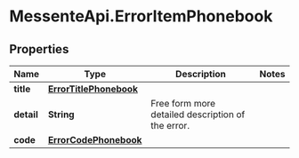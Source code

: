 # MessenteApi.ErrorItemPhonebook

## Properties
Name | Type | Description | Notes
------------ | ------------- | ------------- | -------------
**title** | [**ErrorTitlePhonebook**](ErrorTitlePhonebook.md) |  | 
**detail** | **String** | Free form more detailed description of the error. | 
**code** | [**ErrorCodePhonebook**](ErrorCodePhonebook.md) |  | 


